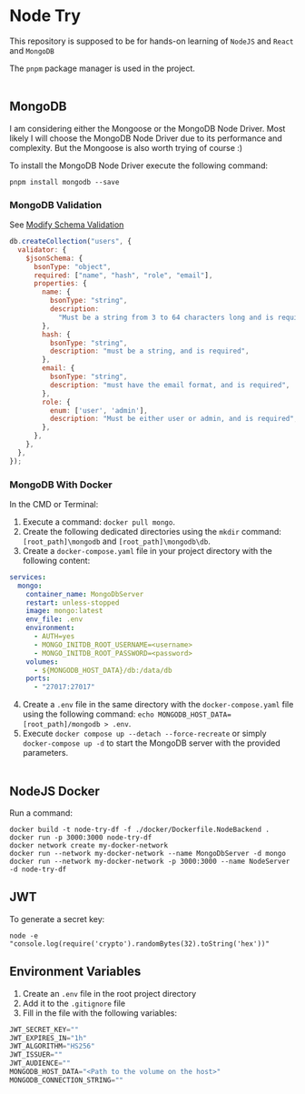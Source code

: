 # Node Try

This repository is supposed to be for hands-on learning of `NodeJS` and `React` and `MongoDB`

The `pnpm` package manager is used in the project.
<br/><br/>

## MongoDB 

I am considering either the Mongoose or the MongoDB Node Driver. Most likely I will choose the MongoDB Node Driver due to its performance and complexity. But the Mongoose is also worth trying of course :)

To install the MongoDB Node Driver execute the following command:

```shell
pnpm install mongodb --save
```


### MongoDB Validation

See [Modify Schema Validation](https://www.mongodb.com/docs/manual/core/schema-validation/update-schema-validation/)

```js
db.createCollection("users", {
  validator: {
    $jsonSchema: {
      bsonType: "object",
      required: ["name", "hash", "role", "email"],
      properties: {
        name: {
          bsonType: "string",
          description:
            "Must be a string from 3 to 64 characters long and is required",
        },
        hash: {
          bsonType: "string",
          description: "must be a string, and is required",
        },
        email: {
          bsonType: "string",
          description: "must have the email format, and is required",
        },
        role: {
          enum: ['user', 'admin'],
          description: "Must be either user or admin, and is required",
        },
      },
    },
  },
});

```

### MongoDB With Docker

In the CMD or Terminal:
1. Execute a command: `docker pull mongo`.
2. Create the following dedicated directories using the `mkdir` command: `[root_path]\mongodb` and `[root_path]\mongodb\db`.
3. Create a `docker-compose.yaml` file in your project directory with the following content:

```yaml
services:
  mongo:
    container_name: MongoDbServer
    restart: unless-stopped
    image: mongo:latest
    env_file: .env
    environment:
      - AUTH=yes
      - MONGO_INITDB_ROOT_USERNAME=<username>
      - MONGO_INITDB_ROOT_PASSWORD=<password>
    volumes:
      - ${MONGODB_HOST_DATA}/db:/data/db
    ports:
      - "27017:27017"
```

4. Create a `.env` file in the same directory with the `docker-compose.yaml` file using the following command: `echo MONGODB_HOST_DATA=[root_path]/mongodb > .env`.
5. Execute `docker compose up --detach --force-recreate` or simply `docker-compose up -d` to start the MongoDB server with the provided parameters.
<br/><br/>

## NodeJS Docker 

Run a command: 
```shell
docker build -t node-try-df -f ./docker/Dockerfile.NodeBackend .
docker run -p 3000:3000 node-try-df
docker network create my-docker-network
docker run --network my-docker-network --name MongoDbServer -d mongo
docker run --network my-docker-network -p 3000:3000 --name NodeServer -d node-try-df
```

## JWT

To generate a secret key:

```shell
node -e "console.log(require('crypto').randomBytes(32).toString('hex'))" 
```

## Environment Variables

1. Create an `.env` file in the root project directory
2. Add it to the `.gitignore` file
3. Fill in the file with the following variables:

```js
JWT_SECRET_KEY=""
JWT_EXPIRES_IN="1h"
JWT_ALGORITHM="HS256"
JWT_ISSUER=""
JWT_AUDIENCE=""
MONGODB_HOST_DATA="<Path to the volume on the host>"
MONGODB_CONNECTION_STRING=""
```